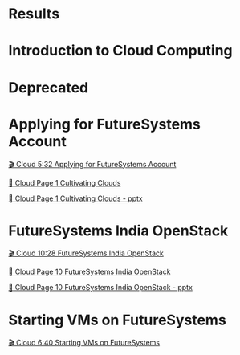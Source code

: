 Results
=======

 

Introduction to Cloud Computing
===============================

Deprecated
==========

Applying for FutureSystems Account
==================================

[:clapper: Cloud 5:32 Applying for FutureSystems Account](https://www.youtube.com/watch?v=98ERlWi3k3U)

[:scroll: Cloud Page 1 Cultivating Clouds](https://drive.google.com/open?id=0B88HKpainTSfZENxeUlOcVFUTkU)

[:scroll: Cloud Page 1 Cultivating Clouds - pptx](https://drive.google.com/open?id=0B88HKpainTSfcVNHWUJaUDRoYUk)


FutureSystems India OpenStack
=============================

[:clapper: Cloud 10:28 FutureSystems India OpenStack](https://www.youtube.com/watch?v=hyKYTpNmJZc)

[:scroll: Cloud Page 10 FutureSystems India OpenStack](https://drive.google.com/open?id=0B88HKpainTSfZENxeUlOcVFUTkU)


[:scroll: Cloud Page 10 FutureSystems India OpenStack - pptx](https://drive.google.com/open?id=0B88HKpainTSfcVNHWUJaUDRoYUk)


Starting VMs on FutureSystems
=============================

[:clapper: Cloud 6:40 Starting VMs on FutureSystems](https://www.youtube.com/watch?v=RPnhJs4IcfQ)

